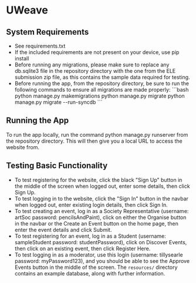 # UWeave

## System Requirements
- See requirements.txt
- If the included requirements are not present on your device, use pip install
- Before running any migrations, please make sure to replace any db.sqlite3 file in the repository directory with the one from the ELE submission zip file, as this contains the sample data required for testing.
- Before running the app, from the repository directory, be sure to run the following commands to ensure all migrations are made properly:
\```bash
python manage.py makemigrations
python manage.py migrate
python manage.py migrate --run-syncdb
\```
## Running the App
To run the app locally, run the command python manage.py runserver from the repository directory.
This will then give you a local URL to access the website from.

## Testing Basic Functionality
- To test registering for the website, click the black "Sign Up" button in the middle of the screen when logged out, enter some details, then click Sign Up.
- To test logging in to the website, click the "Sign In" button in the navbar when logged out, enter existing login details, then click Sign In.
- To test creating an event, log in as a Society Representative (username: artSoc password: pencilsAndPaint), click on either the Organise button in the navbar or the Create an Event button on the home page, then enter the event details and click Submit.
- To test registering for an event, log in as a Student (username: sampleStudent password: studentPassword), click on Discover Events, then click on an existing event, then click Register Here. 
- To test logging in as a moderator, use this login (username: tillysearle password: myPassword123), and you should be able to see the Approve Events button in the middle of the screen.
The `resources/` directory contains an example database, along with further information.
